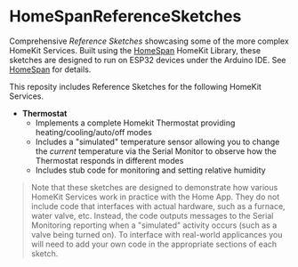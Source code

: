 # HomeSpanReferenceSketches

Comprehensive *Reference Sketches* showcasing some of the more complex HomeKit Services.  Built using the [HomeSpan](https://github.com/HomeSpan/HomeSpan) HomeKit Library, these sketches are designed to run on ESP32 devices under the Arduino IDE.  See [HomeSpan](https://github.com/HomeSpan/HomeSpan) for details.

This reposity includes Reference Sketches for the following HomeKit Services.  

* **Thermostat**
  * Implements a complete Homekit Thermostat providing heating/cooling/auto/off modes
  * Includes a "simulated" temperature sensor allowing you to change the *current* temperature via the Serial Monitor to observe how the Thermostat responds in different modes
  * Includes stub code for monitoring and setting relative humidity
  
  
> Note that these sketches are designed to demonstrate how various HomeKit Services work in practice with the Home App.  They do not include code that interfaces with actual hardware, such as a furnace, water valve, etc.  Instead, the code outputs messages to the Serial Monitoring reporting when a "simulated" activity occurs (such as a valve being turned on).  To interface with real-world applicances you will need to add your own code in the appropriate sections of each sketch.
